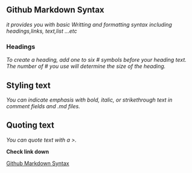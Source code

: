## Github Markdown Syntax

*it provides you with basic Writting and formatting syntax including headings,links, text,list ...etc*

### Headings
*To create a heading, add one to six # symbols before your heading text. The number of # you use will determine the size of the heading.*

## Styling text

*You can indicate emphasis with bold, italic, or strikethrough text in comment fields and .md files.*


## Quoting text
*You can quote text with a >.*

**Check link down**

[Github Markdown Syntax](https://docs.github.com/en/github/writing-on-github/getting-started-with-writing-and-formatting-on-github/basic-writing-and-formatting-syntax)